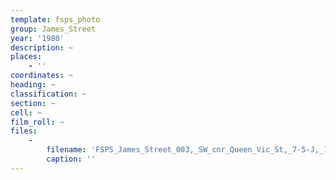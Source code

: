 ```yaml
---
template: fsps_photo
group: James_Street
year: '1980'
description: ~
places:
    - ''
coordinates: ~
heading: ~
classification: ~
section: ~
cell: ~
film_roll: ~
files:
    -
        filename: 'FSPS_James_Street_003,_SW_cnr_Queen_Vic_St,_7-5-J,_1980.png'
        caption: ''
---
```

